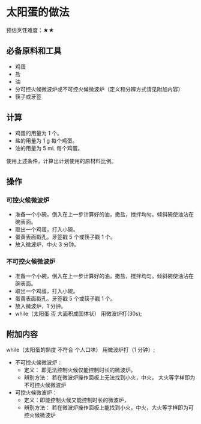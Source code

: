 # 太阳蛋的做法

预估烹饪难度：★★

## 必备原料和工具

- 鸡蛋
- 盐
- 油
- 分可控火候微波炉或不可控火候微波炉（定义和分辨方式请见附加内容）
- 筷子或牙签

## 计算

- 鸡蛋的用量为 1 个。
- 盐的用量为 1 g 每个鸡蛋。
- 油的用量为 5 mL 每个鸡蛋。

使用上述条件，计算出计划使用的原材料比例。

## 操作

### 可控火候微波炉

- 准备一个小碗，倒入在上一步计算好的油，撒盐，搅拌均匀。倾斜碗使油沾在碗表面。
- 取出一个鸡蛋，打入小碗。
- 蛋黄表面戳孔。牙签戳 5 个或筷子戳 1 个。
- 放入微波炉，中火 3 分钟。

### 不可控火候微波炉

- 准备一个小碗，倒入在上一步计算好的油，撒盐，搅拌均匀。倾斜碗使油沾在碗表面。
- 取出一个鸡蛋，打入小碗。
- 蛋黄表面戳孔。牙签戳 5 个或筷子戳 1 个。
- 放入微波炉，1 分钟。
- while（太阳蛋 否 大面积成固体状） 用微波炉打(30s);

## 附加内容

while（太阳蛋的熟度 不符合 个人口味） 用微波炉打（1 分钟）;

- 不可控火候微波炉：
  - 定义： 即无法控制火候仅能控制时长的微波炉。
  - 辨别方法： 若在微波炉操作面板上无法找到小火，中火， 大火等字样即为不可控火候微波炉
- 可控火候微波炉：
  - 定义：即能控制火候又能控制时长的微波炉，
  - 辨别方法： 若在微波炉操作面板上能找到小火，中火，大火等字样即为可控火候微波炉
